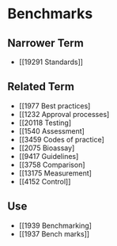 # Benchmarks  

## Narrower Term

- [[19291 Standards]]  

## Related Term

- [[1977 Best practices]
- [[1232 Approval processes]
- [[20118 Testing]
- [[1540 Assessment]
- [[3459 Codes of practice]
- [[2075 Bioassay]
- [[9417 Guidelines]
- [[3758 Comparison]
- [[13175 Measurement]
- [[4152 Control]]  

## Use

- [[1939 Benchmarking]
- [[1937 Bench marks]]  

